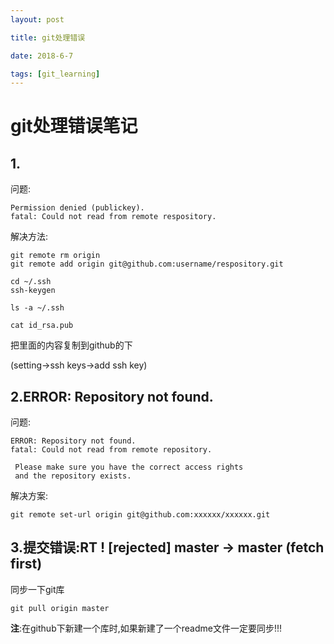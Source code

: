 ```yaml
---
layout: post

title: git处理错误

date: 2018-6-7

tags: [git_learning]
---
```




# git处理错误笔记

## 1.

问题:

```
Permission denied (publickey). 
fatal: Could not read from remote respository.
```

解决方法:

```
git remote rm origin 
git remote add origin git@github.com:username/respository.git 
```

```
cd ~/.ssh
ssh-keygen 
```

`ls -a ~/.ssh`

`cat id_rsa.pub`

把里面的内容复制到github的下

(setting->ssh keys->add ssh key)

## 2.ERROR: Repository not found.

问题:

```
ERROR: Repository not found.
fatal: Could not read from remote repository.

 Please make sure you have the correct access rights
 and the repository exists.
```

解决方案:

```
git remote set-url origin git@github.com:xxxxxx/xxxxxx.git
```

## 3.提交错误:RT ! [rejected] master -> master (fetch first)

同步一下git库

`git pull origin master`

**注**:在github下新建一个库时,如果新建了一个readme文件一定要同步!!!